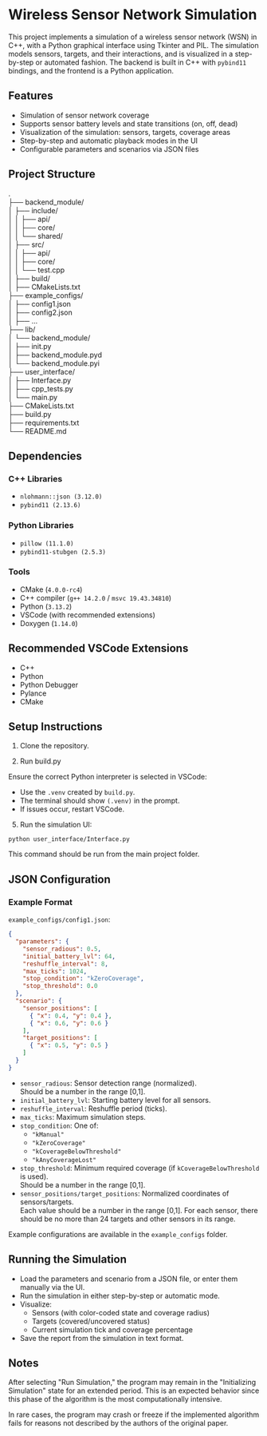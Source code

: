 # Wireless Sensor Network Simulation

This project implements a simulation of a wireless sensor network (WSN) in C++, with a Python graphical interface using Tkinter and PIL. The simulation models sensors, targets, and their interactions, and is visualized in a step-by-step or automated fashion. The backend is built in C++ with `pybind11` bindings, and the frontend is a Python application.

## Features

- Simulation of sensor network coverage
- Supports sensor battery levels and state transitions (on, off, dead)
- Visualization of the simulation: sensors, targets, coverage areas
- Step-by-step and automatic playback modes in the UI
- Configurable parameters and scenarios via JSON files

## Project Structure
.  
├── backend_module/  
│ ├── include/  
│ │ ├── api/  
│ │ ├── core/  
│ │ └── shared/  
│ ├── src/  
│ │ ├── api/  
│ │ ├── core/  
│ │ └── test.cpp  
│ ├── build/  
│ ├── CMakeLists.txt  
├── example_configs/  
│ ├── config1.json  
│ ├── config2.json  
│ ├── ...  
├── lib/  
│ └── backend_module/  
│ ├── init.py  
│ ├── backend_module.pyd  
│ └── backend_module.pyi  
├── user_interface/  
│ ├── Interface.py  
│ ├── cpp_tests.py  
│ └── main.py  
├── CMakeLists.txt  
├── build.py  
├── requirements.txt  
└── README.md  

## Dependencies

### C++ Libraries

- `nlohmann::json (3.12.0)`
- `pybind11 (2.13.6)`

### Python Libraries

- `pillow (11.1.0)`
- `pybind11-stubgen (2.5.3)`

### Tools

- CMake (`4.0.0-rc4`)
- C++ compiler (`g++ 14.2.0` / `msvc 19.43.34810`)
- Python (`3.13.2`)
- VSCode (with recommended extensions)
- Doxygen (`1.14.0`)

## Recommended VSCode Extensions

- C++
- Python
- Python Debugger
- Pylance
- CMake

## Setup Instructions

1. Clone the repository.

2. Run build.py

Ensure the correct Python interpreter is selected in VSCode:
- Use the `.venv` created by `build.py`.
- The terminal should show `(.venv)` in the prompt.
- If issues occur, restart VSCode.

5. Run the simulation UI:

`python user_interface/Interface.py`

This command should be run from the main project folder.

## JSON Configuration

### Example Format

`example_configs/config1.json`:
```json
{
  "parameters": {
    "sensor_radious": 0.5,
    "initial_battery_lvl": 64,
    "reshuffle_interval": 8,
    "max_ticks": 1024,
    "stop_condition": "kZeroCoverage",
    "stop_threshold": 0.0
  },
  "scenario": {
    "sensor_positions": [
      { "x": 0.4, "y": 0.4 },
      { "x": 0.6, "y": 0.6 }
    ],
    "target_positions": [
      { "x": 0.5, "y": 0.5 }
    ]
  }
}
```

- `sensor_radious`: Sensor detection range (normalized).  
  Should be a number in the range [0,1].
- `initial_battery_lvl`: Starting battery level for all sensors.
- `reshuffle_interval`: Reshuffle period (ticks).
- `max_ticks`: Maximum simulation steps.
- `stop_condition`: One of:
  - `"kManual"`
  - `"kZeroCoverage"`
  - `"kCoverageBelowThreshold"`
  - `"kAnyCoverageLost"`
- `stop_threshold`: Minimum required coverage (if `kCoverageBelowThreshold` is used).  
  Should be a number in the range [0,1].
- `sensor_positions/target_positions`: Normalized coordinates of sensors/targets.  
  Each value should be a number in the range [0,1]. 
  For each sensor, there should be no more than 24 targets and other sensors in its range.

Example configurations are available in the `example_configs` folder.

## Running the Simulation

- Load the parameters and scenario from a JSON file, or enter them manually via the UI.
- Run the simulation in either step-by-step or automatic mode.
- Visualize:
  - Sensors (with color-coded state and coverage radius)
  - Targets (covered/uncovered status)
  - Current simulation tick and coverage percentage
- Save the report from the simulation in text format.

## Notes
After selecting "Run Simulation," the program may remain in the "Initializing Simulation" state for an extended period.
This is an expected behavior since this phase of the algorithm is the most computationally intensive.

In rare cases, the program may crash or freeze if the implemented algorithm fails for reasons not described by the authors of the original paper.